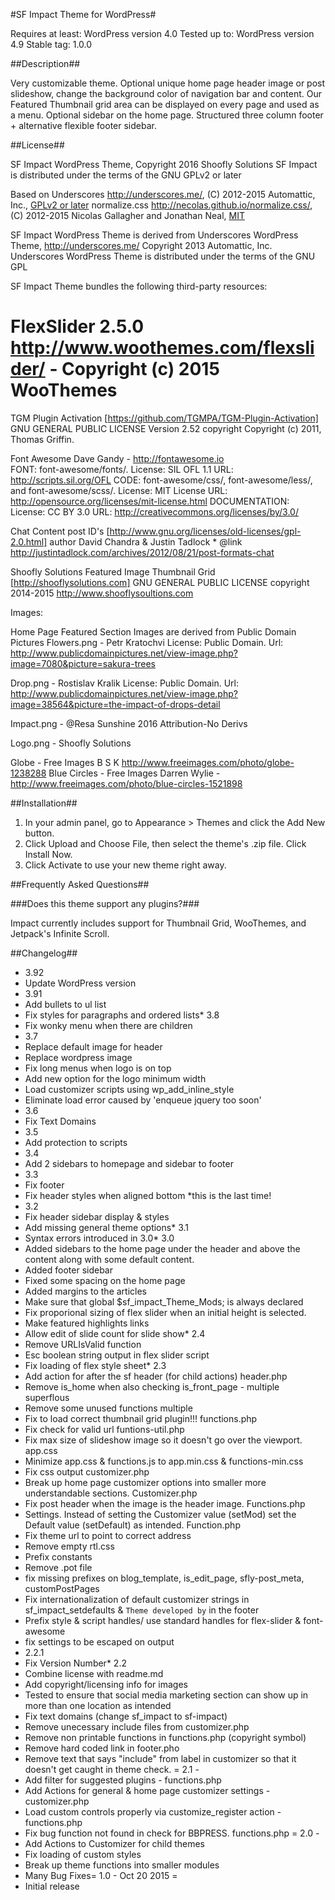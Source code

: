 #SF Impact Theme for WordPress#

Requires at least: WordPress version 4.0
Tested up to: WordPress version 4.9
Stable tag: 1.0.0

##Description##

Very customizable theme. Optional unique home page header image or post slideshow, change the background color of navigation bar and content. Our Featured Thumbnail grid area can be displayed on every page and used as a menu. Optional sidebar on the home page. Structured three column footer + alternative flexible footer sidebar.


##License##

SF Impact WordPress Theme, Copyright 2016 Shoofly Solutions
SF Impact is distributed under the terms of the GNU GPLv2 or later

Based on Underscores http://underscores.me/, (C) 2012-2015 Automattic, Inc., [GPLv2 or later](https://www.gnu.org/licenses/gpl-2.0.html)
normalize.css http://necolas.github.io/normalize.css/, (C) 2012-2015 Nicolas Gallagher and Jonathan Neal, [MIT](http://opensource.org/licenses/MIT)

SF Impact WordPress Theme is derived from Underscores WordPress Theme, http://underscores.me/ Copyright 2013 Automattic, Inc.
Underscores WordPress Theme is distributed under the terms of the GNU GPL

SF Impact Theme bundles the following third-party resources:

# FlexSlider 2.5.0 http://www.woothemes.com/flexslider/ - Copyright (c) 2015 WooThemes

TGM Plugin Activation [https://github.com/TGMPA/TGM-Plugin-Activation]  GNU GENERAL PUBLIC LICENSE Version 2.52 copyright Copyright (c) 2011, Thomas Griffin.

Font Awesome Dave Gandy - http://fontawesome.io  
FONT: font-awesome/fonts/. License: SIL OFL 1.1 URL: http://scripts.sil.org/OFL
CODE: font-awesome/css/, font-awesome/less/, and font-awesome/scss/. License: MIT License URL: http://opensource.org/licenses/mit-license.html
DOCUMENTATION: License: CC BY 3.0 URL: http://creativecommons.org/licenses/by/3.0/ 

Chat Content post ID's [http://www.gnu.org/licenses/old-licenses/gpl-2.0.html] author David Chandra & Justin Tadlock  * @link http://justintadlock.com/archives/2012/08/21/post-formats-chat


Shoofly Solutions Featured Image Thumbnail Grid [http://shooflysolutions.com] GNU GENERAL PUBLIC LICENSE copyright 2014-2015 http://www.shooflysoultions.com

Images:

Home Page Featured Section Images are derived from Public Domain Pictures 
Flowers.png - Petr Kratochvi License: Public Domain. Url: http://www.publicdomainpictures.net/view-image.php?image=7080&picture=sakura-trees

Drop.png - Rostislav Kralik License: Public Domain. Url: http://www.publicdomainpictures.net/view-image.php?image=38564&picture=the-impact-of-drops-detail

Impact.png - @Resa Sunshine 2016 Attribution-No Derivs

Logo.png  - Shoofly Solutions

Globe - Free Images B S K http://www.freeimages.com/photo/globe-1238288
Blue Circles - Free Images Darren Wylie - http://www.freeimages.com/photo/blue-circles-1521898


##Installation##
	
1. In your admin panel, go to Appearance > Themes and click the Add New button.
2. Click Upload and Choose File, then select the theme's .zip file. Click Install Now.
3. Click Activate to use your new theme right away.

##Frequently Asked Questions##

###Does this theme support any plugins?###

Impact currently includes support for Thumbnail Grid, WooThemes, and Jetpack's Infinite Scroll.

##Changelog##
* 3.92
* Update WordPress version
* 3.91
* Add bullets to ul list
* Fix styles for paragraphs and ordered lists* 3.8
* Fix wonky menu when there are children
* 3.7
* Replace default image for header
* Replace wordpress image
* Fix long menus when logo is on top
* Add new option for the logo minimum width
* Load customizer scripts using wp_add_inline_style
* Eliminate load error caused by 'enqueue jquery too soon'
* 3.6
* Fix Text Domains
* 3.5
* Add protection to scripts
* 3.4
* Add 2 sidebars to homepage and sidebar to footer
* 3.3
* Fix footer
* Fix header styles when aligned bottom *this is the last time! 
* 3.2
* Fix header sidebar display & styles 
* Add missing general theme options* 3.1 
* Syntax errors introduced in 3.0* 3.0
* Added sidebars to the home page under the header and above the content along with some default content.
* Added footer sidebar
* Fixed some spacing on the home page
* Added margins to the articles
* Make sure that global $sf_impact_Theme_Mods; is always declared
* Fix proporional sizing of flex slider when an initial height is selected.
* Make featured highlights links
* Allow edit of slide count for slide show* 2.4
* Remove URLIsValid function 
* Esc boolean string output in flex slider script
* Fix loading of flex style sheet* 2.3
* Add action for after the sf header (for child actions) header.php
* Remove is_home  when also checking is_front_page - multiple superflous 
* Remove some unused functions multiple
* Fix to load correct thumbnail grid plugin!!! functions.php 
* Fix check for valid url funtions-util.php
* Fix max size of slideshow image so it doesn't go over the viewport. app.css
* Minimize app.css & functions.js to app.min.css & functions-min.css
* Fix css output customizer.php
* Break up home page customizer options into smaller more understandable sections. Customizer.php
* Fix post header when the image is the header image. Functions.php
* Settings. Instead of setting the Customizer value (setMod) set the Default value (setDefault) as intended. Function.php 
* Fix theme url to point to correct address
* Remove empty rtl.css
* Prefix constants
* Remove .pot file
* fix missing prefixes on blog_template, is_edit_page, sfly-post_meta, customPostPages
* Fix internationalization of default customizer strings in sf_impact_setdefaults &  `Theme developed by` in the footer
* Prefix style & script handles/ use standard handles for flex-slider & font-awesome
* fix settings to be escaped on output
* 2.2.1
* Fix Version Number* 2.2
* Combine license with readme.md
* Add copyright/licensing info for images
* Tested to ensure that social media marketing section can show up in more than one location as intended
* Fix text domains (change sf_impact to sf-impact)
* Remove unecessary include files from customizer.php
* Remove non printable functions in functions.php (copyright symbol)
* Remove hard coded link in footer.pho
* Remove text that says "include" from label in customizer so that it doesn't get caught in theme check. 
= 2.1 -
* Add filter for suggested plugins  - functions.php
* Add Actions for general & home page customizer settings - customizer.php
* Load custom controls properly via customize_register action - functions.php
* Fix bug function not found in check for BBPRESS.  functions.php
= 2.0 - 
* Add Actions to Customizer for child themes
* Fix loading of custom styles
* Break up theme functions into smaller modules
* Many Bug Fixes= 1.0 - Oct 20 2015 =
* Initial release
